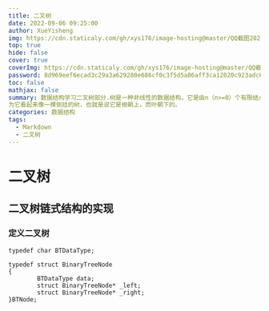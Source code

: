 ```yaml
---
title: 二叉树
date: 2022-09-06 09:25:00
author: XueYisheng
img: https://cdn.staticaly.com/gh/xys176/image-hosting@master/QQ截图20220906223724.r3hz1ff4g2o.webp
top: true
hide: false
cover: true
coverImg: https://cdn.staticaly.com/gh/xys176/image-hosting@master/QQ截图20220906223724.r3hz1ff4g2o.webp
password: 8d969eef6ecad3c29a3a629280e686cf0c3f5d5a86aff3ca12020c923adc6c92
toc: false
mathjax: false
summary: 数据结构学习二叉树部分.树是一种非线性的数据结构，它是由n（n>=0）个有限结点组成一个具有层次关系的集合。把它叫做树是因
为它看起来像一棵倒挂的树，也就是说它是根朝上，而叶朝下的。 
categories: 数据结构
tags:
  - Markdown
  - 二叉树
---
```

# 二叉树

## 二叉树链式结构的实现
### 定义二叉树
```
typedef char BTDataType;

typedef struct BinaryTreeNode
{
        BTDataType data;
        struct BinaryTreeNode* _left;
        struct BinaryTreeNode* _right;
}BTNode;

```

